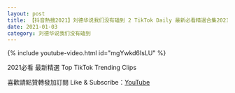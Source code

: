 ```yaml
---
layout: post
title: 【抖音熱搜2021】刘德华说我们没有磕到 2 TikTok Daily 最新必看精選合集2021 01 03
date: 2021-01-03
category: 刘德华说我们没有磕到
---
```


{% include youtube-video.html id="mgYwkd6IsLU" %}

2021必看 最新精選 Top TikTok Trending Clips

喜歡請點贊轉發加訂閱 Like & Subscribe：[YouTube](https://www.youtube.com/channel/UCAoR7VcanIPd04uEq_GIylA/videos)

